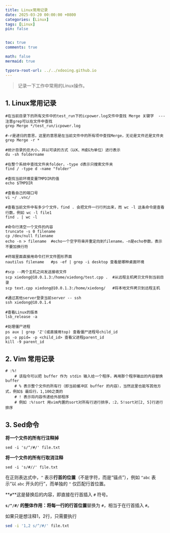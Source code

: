 ```yaml
---
title: Linux常用记录
date: 2025-03-20 00:00:00 +0800
categories: [Linux]
tags: [Linux]
pin: false


toc: true
comments: true

math: false
mermaid: true

typora-root-url: ../../xdooing.github.io
---
```






> 记录一下工作中常用的Linux操作。



## 1. Linux常用记录

```shell
#在当前目录下的所有文件中的test_run下的icpower.log文件中查找 Merge 关键字  ---注意grep可以在文件中查找
grep Merge */test_run/icpower.log

#-r是递归的意思，这里的意思是在当前文件中的所有项中查找Merge，无论是文件还是文件夹
grep Merge -r * 

#统计目录的总大小，并以可读的方式（以K、M或G为单位）进行表示
du -sh foldername

#在整个系统中查找文件夹folder，-type d表示只搜索文件夹
find / -type d -name "folder"

#查找当前环境变量TMPDIR的值
echo $TMPDIR

#查看自己的端口号
vi ~/ .vnc/ 

#查看当前文件中有多少个文件，find . 会把文件一行行列出来，而 wc -l 这条命令是查看行数，例如 wc -l file1
find . | wc -l

#命令行清空一个文件的内容
truncate -s 0 filename
cp /dev/null filename
echo -n > filename  #echo一个空字符串并重定向到filename，-n是echo参数，表示不要加换行符

#终端里面直接用命令打开文件图形界面
nautilus filename   #ps -ef | grep -i desktop 查看是哪种桌面环境

#scp --两个主机之间发送接收文件
scp xiedong@10.0.1.3:/home/xiedong/test.cpp .  #从远程主机拷贝文件到当前目录
scp text.cpp xiedong@10.0.1.3:/home/xiedong/   #将本地文件拷贝到远程主机

#通过其他server登录当前server -- ssh
ssh xiedong@10.0.1.4

#查看Linux的版本
lsb_release -a

#处理僵尸进程
ps aux | grep 'Z'(或直接用top) 查看僵尸进程号child_id
ps -o ppid= -p <child_id> 查看父进程parent_id
kill -9 parent_id
```



## 2. Vim 常用记录

```shell
# :%! 
	# 该指令可以把 buffer 作为 stdin 输入给一个程序，再用那个程序输出的内容替换 buffer
	# % 表示整个文件的所有行（即当前缓冲区 buffer 的内容），当然这里也能写其他方式，例如$ 最后行，1,100之类的
	# ! 表示将内容传递给外部程序
	# 例如 :%!sort 用vim内置的sort对所有行进行排序，:2，5!sort对[2, 5]行进行排序
```



## 3. Sed命令

**将一个文件的所有行注释掉**

```shell
sed -i 's/^/#/' file.txt
```

**将一个文件的所有行取消注释**

```shell
sed -i 's/#//' file.txt
```

在正则表达式中，`^` 表示**行首的位置**（不是字符，而是“锚点”），例如 `^abc` 表示“以 `abc` 开头的行”，而单独的 `^` 仅匹配行首位置。

**`#`**这是替换后的内容，即直接在行首插入 `#` 符号。

**`s/^/#/` 的整体作用：**将每一行的**行首位置**替换为 `#`，相当于在行首插入 `#`。

如果只是想注释1，2行，只需要执行

```bash
sed -i '1,2 s/^/#/' file.txt
```

